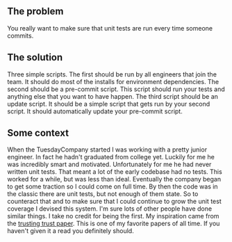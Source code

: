 ## The problem
You really want to make sure that unit tests are run every time someone commits.


## The solution
Three simple scripts.
The first should be run by all engineers that join the team.
It should do most of the installs for environment dependencies.
The second should be a pre-commit script.
This script should run your tests and anything else that you want to have happen.
The third script should be an update script.
It should be a simple script that gets run by your second script.
It should automatically update your pre-commit script.


## Some context
When the TuesdayCompany started I was working with a pretty junior engineer.
In fact he hadn't graduated from college yet.
Luckily for me he was incredibly smart and motivated.
Unfortunately for me he had never written unit tests.
That meant a lot of the early codebase had no tests.
This worked for a while, but was less than ideal.
Eventually the company began to get some traction so I could come on full time.
By then the code was in the classic there are unit tests, but not enough of them state.
So to counteract that and to make sure that I could continue to grow the unit test coverage I devised this system.
I'm sure lots of other people have done similar things.
I take no credit for being the first.
My inspiration came from the [trusting trust paper](https://www.archive.ece.cmu.edu/~ganger/712.fall02/papers/p761-thompson.pdf).
This is one of my favorite papers of all time.
If you haven't given it a read you definitely should.